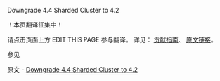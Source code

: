  Downgrade 4.4 Sharded Cluster to 4.2

 ！本页翻译征集中！

请点击页面上方 EDIT THIS PAGE 参与翻译。
详见：
[贡献指南]( https://github.com/JinMuInfo/MongoDB-Manual-zh/blob/master/CONTRIBUTING.md )、
[原文链接](  https://docs.mongodb.com/manual/release-notes/4.4-downgrade-sharded-cluster/  )。

 参见

原文 - [Downgrade 4.4 Sharded Cluster to 4.2]( https://docs.mongodb.com/manual/release-notes/4.4-downgrade-sharded-cluster/ )

